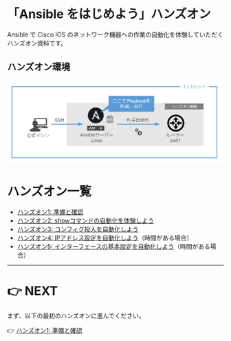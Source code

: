 # 「Ansible をはじめよう」ハンズオン

Ansible で Cisco IOS のネットワーク機器への作業の自動化を体験していただくハンズオン資料です。

## ハンズオン環境

![ハンズオン環境](./docs/images/environment.png)

# ハンズオン一覧

- [ハンズオン1: 準備と確認](./docs/handson1.md)
- [ハンズオン2: showコマンドの自動化を体験しよう](./docs/handson2.md)
- [ハンズオン3: コンフィグ投入を自動化しよう](./docs/handson3.md)
- [ハンズオン4: IPアドレス設定を自動化しよう](./docs/handson4.md)（時間がある場合）
- [ハンズオン5: インターフェースの基本設定を自動化しよう](./docs/handson5.md)（時間がある場合）

---

# 👉 NEXT

まず、以下の最初のハンズオンに進んでください。

👉 [ハンズオン1: 準備と確認](./docs/handson1.md)

